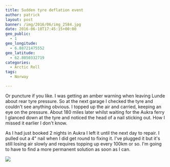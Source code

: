 ```yaml
---
title: Sudden tyre deflation event
author: patrick
layout: post
banner: /img/2016/06/img_2584.jpg
date: 2016-06-10T17:45:15+00:00
geo_public:
  - 1
geo_longitude:
  - 6.88721475552
geo_latitude:
  - 62.8050332719
categories:
  - Arctic Roll
tags:
  - Norway

---
```

Or puncture if you like. I was getting an amber warning when leaving Lunde about rear tyre pressure. So at the next garage I checked the tyre and couldn't see anything obvious. I topped up the air and carried, keeping an eye on the pressure. About 180 miles later whilst waiting for the Aukra ferry I glanced down at the tyre and noticed the head of a nail sticking out. How I missed it earlier I don't know.

As I had just booked 2 nights in Aukra I left it until the next day to repair. I pulled out a 4" nail when I did get round to fixing it. I've plugged it but it's still losing air slowly and requires topping up every 100km or so. I'm going to have to find a more permanent solution as soon as I can.

![](/img/2016/06/img_2571-1.jpg)
